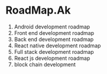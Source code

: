 # RoadMap.Ak
1) Android development roadmap 
2) Front end development roadmap
3) Back end development roadmap 
4) React native development roadmap 
5) Full stack development roadmap 
6) React js development roadmap 
7) block chain development 



